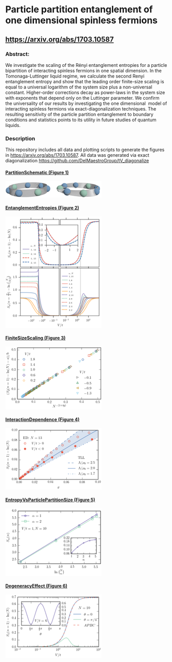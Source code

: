 # Particle partition entanglement of one dimensional spinless fermions

## https://arxiv.org/abs/1703.10587

### Abstract:
We investigate the scaling of the Rényi entanglement entropies for a particle bipartition of interacting spinless fermions in one spatial dimension. In the Tomonaga-Luttinger liquid regime, we calculate the second Renyi entanglement entropy and show that the leading order finite-size scaling is equal to a universal logarithm of the system size plus a non-universal constant. Higher-order corrections decay as power-laws in the system size with exponents that depend only on the Luttinger parameter. We confirm the universality of our results by investigating the one dimensional <math>t−V</math> model of interacting spinless fermions via exact-diagonalization techniques. The resulting sensitivity of the particle partition entanglement to boundary conditions and statistics points to its utility in future studies of quantum liquids.

### Description

This repository includes all data and plotting scripts to generate the figures in https://arxiv.org/abs/1703.10587.  All data was generated via exact diagonalization https://github.com/DelMaestroGroup/tV_diagonalize

#### [PartitionSchematic (Figure 1)](https://github.com/DelMaestroGroup/PartEntFermions/tree/master/PartitionSchematic)

<img src="https://github.com/DelMaestroGroup/PartEntFermions/blob/master/PartitionSchematic/particle_partition.png" width=300px>


#### [EntanglementEntropies (Figure 2)](https://github.com/DelMaestroGroup/PartEntFermions/tree/master/EntanglementEntropies)

<img src="https://github.com/DelMaestroGroup/PartEntFermions/blob/master/EntanglementEntropies/entanglementEntropies.png" width=300px>

#### [FiniteSizeScaling	(Figure 3)](https://github.com/DelMaestroGroup/PartEntFermions/tree/master/FiniteSizeScaling)

<img src="https://github.com/DelMaestroGroup/PartEntFermions/blob/master/FiniteSizeScaling/finiteSizeScaling.png" width=300px>

#### [InteractionDependence (Figure 4)](https://github.com/DelMaestroGroup/PartEntFermions/blob/master/InteractionDependence/interactionDependence.png)

<img src="https://github.com/DelMaestroGroup/PartEntFermions/blob/master/InteractionDependence/interactionDependence.png" width=300px>

#### [EntropyVsParticlePartitionSize (Figure 5)](https://github.com/DelMaestroGroup/PartEntFermions/tree/master/EntropyVsParticlePartitionSize)

<img src="https://github.com/DelMaestroGroup/PartEntFermions/blob/master/EntropyVsParticlePartitionSize/SvsN_choose_N.png" width=300px>

#### [DegeneracyEffect (Figure 6)](https://github.com/DelMaestroGroup/PartEntFermions/tree/master/DegeneracyEffect)

<img src="https://github.com/DelMaestroGroup/PartEntFermions/blob/master/DegeneracyEffect/degeneracyEffect.png?raw=true" width=300px>
